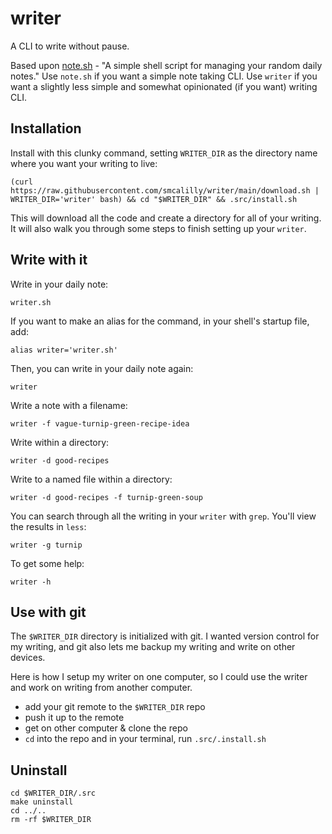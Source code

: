 # writer
A CLI to write without pause. 

Based upon [note.sh](https://github.com/hachibu/note.sh) - "A simple shell script for managing your random daily notes." Use `note.sh` if you want a simple note taking CLI. Use `writer` if you want a slightly less simple and somewhat opinionated (if you want) writing CLI.

## Installation
Install with this clunky command, setting `WRITER_DIR` as the directory name where you want your writing to live:
```
(curl https://raw.githubusercontent.com/smcalilly/writer/main/download.sh | WRITER_DIR='writer' bash) && cd "$WRITER_DIR" && .src/install.sh
```

This will download all the code and create a directory for all of your writing. It will also walk you through some steps to finish setting up your `writer`.

## Write with it
Write in your daily note:
```
writer.sh
```

If you want to make an alias for the command, in your shell's startup file, add: 
```
alias writer='writer.sh'
```

Then, you can write in your daily note again:
```
writer
```

Write a note with a filename:
```
writer -f vague-turnip-green-recipe-idea
```

Write within a directory:
```
writer -d good-recipes
```

Write to a named file within a directory:
```
writer -d good-recipes -f turnip-green-soup
```

You can search through all the writing in your `writer` with `grep`. You'll view the results in `less`:
```
writer -g turnip
```

To get some help:
```
writer -h
```

## Use with git
The `$WRITER_DIR` directory is initialized with git. I wanted version control for my writing, and git also lets me backup my writing and write on other devices. 

Here is how I setup my writer on one computer, so I could use the writer and work on writing from another computer.
- add your git remote to the `$WRITER_DIR` repo
- push it up to the remote
- get on other computer & clone the repo
- `cd` into the repo and in your terminal, run `.src/.install.sh`

## Uninstall
```
cd $WRITER_DIR/.src
make uninstall
cd ../..
rm -rf $WRITER_DIR
```

